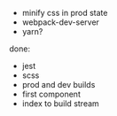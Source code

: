 - minify css in prod state
- webpack-dev-server
- yarn?

done:
- jest
- scss
- prod and dev builds
- first component
- index to build stream